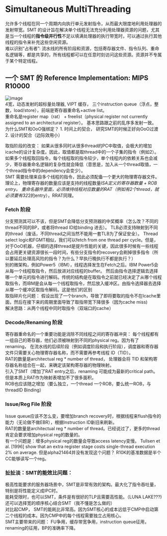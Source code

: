 # Simultaneous MultiThreading
允许多个线程在同一个周期内向执行单元发射指令，从而最大限度地利用处理器的发射带宽。SMT 的设计旨在解决单个线程无法充分利用处理器资源的问题，尤其是当一个线程的**指令级并行性**不足以填满处理器的执行带宽时，可以通过执行其他线程的指令来补充这些空闲资源。    
难以识别“占有者”: 流水线的所有阶段和资源，包括寄存器文件、指令队列、重命名逻辑等，都是共享的，所有线程都可以在任意时刻访问这些资源。资源并不专属于某个特定线程。    

## 一个 SMT 的 Reference Implementation: MIPS R10000
![image](https://github.com/user-attachments/assets/cc6273ea-1a9c-425b-a134-3868577cd973)  
4宽，动态发射的超标量处理器, VIPT 缓存， 三个instruction queue（浮点，整数，load/store），前端是寄存器重命名+active list。  
重命名是register map（rat） + freelist（physical register not currently assigned to an architectural register）。 基本思路跟之前的乱序多发射一致。    
为什么SMT和OoO强绑定？ 1. 时间上的契合， 研究SMT的时候正好向OoO过渡  2. 设计的契合（边际效用小）   

取指阶段的改变： 如果从很多同时从很多thread的PC中取值，会极大的增加icache的设计复杂度。因此，取值都是取thread中的一个子集的指令（例如2）。如果多个线程取回指令，每个线程取的指令较少，单个线程内的依赖关系也会减少，寄存器重命名逻辑的复杂性就会降低（意思是，加入从一个thread取值，一个thread指令中的dependency会变少）。  
SMT 需要处理来自多个线程的指令，因此必须配备一个更大的物理寄存器文件。  理论上，物理寄存器的数量应该是支持的线程数量*ISA定义的寄存器数量 + ROB entry。 重命名器件里面，必须维持线程对应数量的RAT（例如有2个thread，就必须要有32*2的entry），RRAT同理。

### Fetch 阶段
分支预测其可以不该，但是SMT会降低分支预测器的中奖概率（怎么改？不同的thread不同的BP，或者将thread ID给binding 进去）。 TLB必须支持映射到不同的thread（废话，不同thread之间当然不能用一套TLB为了保证安全）。 Thread select logic和FGMT相似，我们可以fetch from one thread per cycle。但是，对于OoO机器，仔细的选择thread是提升性能的关键，因此很多时候有一些线程会占用更关键资源很长一段时间，有些分支指令的recovery会刷掉很多指令（所以要延后处理高风险的指令？为什么？早执行晚执行不都是执行？）    
别的微架构，例如Power5（IBM），线程选择发生在Fetch之后。IBM Power5会从每一个线程取指令，然后放进对应线程的buffer。 然后由指令选择逻辑去选择哪一个单元的指令进行解码。传统的结构是在取指令之前就已经决定了从哪个线程取指令，而IBM是会从每一个线程取指令，然后放入缓冲区。由指令选择器去选择从哪一个缓冲区取指令解码。这是他们的区别    
取指碎片化问题： 假设出现了一个branch，导致了即将要取的指令不在Icache里面，然后在接下来的周期里面导致了取指带宽下降很多（因为cache miss)    
解决思路：从两个线程中同时取指令（双端口的cache）    



### Decode/Renaming 阶段
寄存器重命名的一个重要功能是消除不同线程之间的寄存器冲突： 每个线程都有一组自己的寄存器，他们必须被映射到不同的physical reg。因为有了renaming， 在流水线的后续阶段（例如调度阶段和执行阶段），调度器和寄存器文件只需要关心物理寄存器名称，而不需要再参考线程 ID（TID）。   
RAT的数量是architectual reg * number of thread， 处理器会将 TID 和架构寄存器名称组合在一起，来确定该架构寄存器的物理映射。   
引入了SMT（增加了RAT entry之后，renaming 可能成为最新的critical path。 但是本质上RAT作为映射表增加不了很多面积。  
ROB也应该随之增加（要么独立，一个thread 一个ROB，要么统一ROB，与threadID Binding）  

### Issue/Reg File 阶段
Issue queue应该不怎么变，要增加branch recovery时，根据线程来flush指令的能力（无论做不做EBR），根据Instruction ID新旧来刷新。      
RAT的数量是architectual reg * number of thread。已经说过了，更多的thread肯定会要求增加physical reg的数量的。     
有一个问题是：增多physical reg的数量会导致access latency变慢。 Tullsen et al. [1996] show that an extra register stage costs single-thread execution 2% on average. 但是alpha21464并没有发现这个问题？ R10K的基准数据是半个CC能够读写一个reg。     

### 扯扯淡：SMT的能效比问题：
极高性能要求的服务器场景中，SMT是非常有效的架构。最大化了指令吞吐量，特别是将性能定义成IPC时。   
能耗受限时，也可以SMT，条件是有很好的TLP且需要高性能。（LUNA LAKE???) 还可以选择宽的顺序核心结合SMT（我不懂是怎么做的）  
对比起CMP， SMT的能耗比非常高。因为SMT核心的成本远低于CMP中启动第二个线程的成本。因为CMP中的每个线程需要独立占用核心。  
SMT主要带来的问题： FU争用，缓存带宽争用，instruction queue征用，renaming的征用，BP的准确率下降。  







